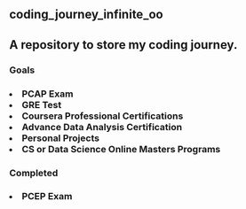<h2>coding_journey_infinite_oo<h2/>

<h2>A repository to store my coding journey.</h2>

<h3>Goals<h3/>
	<div>
	  	<li>PCAP Exam</li>
		<li>GRE Test</li>
		<li>Coursera Professional Certifications</li>
		<li>Advance Data Analysis Certification</li>
		<li>Personal Projects</li>
		<li>CS or Data Science Online Masters Programs</li>
	</div>
<h3>Completed<h3/>
	<div>
		<li>PCEP Exam</li>
	</div>
